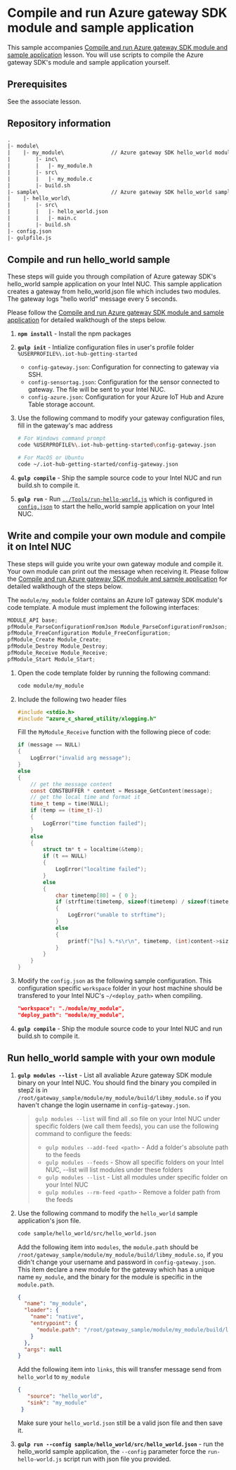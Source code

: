 # Compile and run Azure gateway SDK module and sample application
This sample accompanies [Compile and run Azure gateway SDK module and sample application](#) lesson. You will use scripts to compile the Azure gateway SDK's module and sample application yourself.

## Prerequisites
See the associate lesson.

## Repository information

```txt
.
|- module\                    
|    |- my_module\               // Azure gateway SDK hello_world module source code and build script
|        |- inc\
|        |   |- my_module.h
|        |- src\                
|        |   |- my_module.c
|        |- build.sh
|- sample\                       // Azure gateway SDK hello_world sample application source code and build script
|    |- hello_world\
|        |- src\                    
|        |   |- hello_world.json
|        |   |- main.c
|        |- build.sh
|- config.json
|- gulpfile.js
```

## Compile and run hello_world sample

These steps will guide you through compilation of Azure gateway SDK's hello_world sample application on your Intel NUC. This sample application creates a gateway from hello_world.json file which includes two modules. The gateway logs "hello world" message every 5 seconds.

Please follow the [Compile and run Azure gateway SDK module and sample application](#) for detailed walkthough of the steps below.

1. **`npm install`** - Install the npm packages

2. **`gulp init`** - Intialize configuration files in user's profile folder `%USERPROFILE%\.iot-hub-getting-started`

   * `config-gateway.json`: Configuration for connecting to gateway via SSH.
   * `config-sensortag.json`: Configuration for the sensor connected to gateway. The file will be sent to your Intel NUC.
   * `config-azure.json`: Configuration for your Azure IoT Hub and Azure Table storage account.

3. Use the following command to modify your gateway configuration files, fill in the gateway's mac address

   ``` bash
   # For Windows command prompt
   code %USERPROFILE%\.iot-hub-getting-started\config-gateway.json

   # For MacOS or Ubuntu
   code ~/.iot-hub-getting-started/config-gateway.json
   ```

4. **`gulp compile`** - Ship the sample source code to your Intel NUC and run build.sh to compile it.

5. **`gulp run`** - Run [`../Tools/run-hello-world.js`](../Tools/run-hello-world.js) which is configured in [`config.json`](config.json) to start the hello_world sample application on your Intel NUC. 

## Write and compile your own module and compile it on Intel NUC
These steps will guide you write your own gateway module and compile it. Your own module can print out the message when receiving it. Please follow the [Compile and run Azure gateway SDK module and sample application](#) for detailed walkthough of the steps below.

The `module/my_module` folder contains an Azure IoT gateway SDK module's code template. A module must implement the following interfaces:

```c
MODULE_API base;
pfModule_ParseConfigurationFromJson Module_ParseConfigurationFromJson;
pfModule_FreeConfiguration Module_FreeConfiguration;
pfModule_Create Module_Create;
pfModule_Destroy Module_Destroy;
pfModule_Receive Module_Receive;
pfModule_Start Module_Start;
```

1. Open the code template folder by running the following command:

   ```bash
   code module/my_module
   ```
   
2. Include the following two header files
   ```c
   #include <stdio.h>
   #include "azure_c_shared_utility/xlogging.h"
   ```
   
   Fill the `MyModule_Receive` function with the following piece of code:

   ```c
   if (message == NULL)
   {
       LogError("invalid arg message");
   }
   else
   {
       // get the message content
       const CONSTBUFFER * content = Message_GetContent(message);
       // get the local time and format it
       time_t temp = time(NULL);
       if (temp == (time_t)-1)
       {
           LogError("time function failed");
       }
       else
       {
           struct tm* t = localtime(&temp);
           if (t == NULL)
           {
               LogError("localtime failed");
           }
           else
           {
               char timetemp[80] = { 0 };
               if (strftime(timetemp, sizeof(timetemp) / sizeof(timetemp[0]), "%c", t) == 0)
               {
                   LogError("unable to strftime");
               }
               else
               {
                   printf("[%s] %.*s\r\n", timetemp, (int)content->size, content->buffer);
               }
           }
       }
   }
   ```


3. Modify the `config.json` as the following sample configuration. This configuration specific `workspace` folder in your host machine should be transfered to your Intel NUC's `~/<deploy_path>` when compiling.

   ``` json
   "workspace": "./module/my_module",
   "deploy_path": "module/my_module",
   ```

4. **`gulp compile`** - Ship the module source code to your Intel NUC and run build.sh to compile it.


## Run hello_world sample with your own module

1. **`gulp modules --list`** - List all avaliable Azure gateway SDK module binary on your Intel NUC. You should find the binary you compiled in step2 is in `/root/gateway_sample/module/my_module/build/libmy_module.so` if you haven't change the login username in `config-gateway.json`.

   > `gulp modules --list` will find all .so file on your Intel NUC under specific folders (we call them feeds), you can use the following command to configure the feeds:
   >
   > * `gulp modules --add-feed <path>` - Add a folder's absolute path to the feeds
   > * `gulp modules --feeds` - Show all specific folders on your Intel NUC, --list will list modules under these folders
   > * `gulp modules --list` - List all modules under specific folder on your Intel NUC
   > * `gulp modules --rm-feed <path>` - Remove a folder path from the feeds

2. Use the following command to modify the `hello_world` sample application's json file.

   ``` bash
   code sample/hello_world/src/hello_world.json
   ```

   Add the following item into `modules`, the `module.path` should be `/root/gateway_sample/module/my_module/build/libmy_module.so`, if you didn't change your username and password in `config-gateway.json`.
   This item declare a new module for the gateway which has a unique name `my_module`, and the binary for the module is specific in the `module.path`.
   ```json
   {
     "name": "my_module",
     "loader": {
       "name": "native",
       "entrypoint": {
         "module.path": "/root/gateway_sample/module/my_module/build/libmy_module.so"
       }
     },
     "args": null
   }
   ```

   Add the following item into `links`, this will transfer message send from `hello_world` to `my_module`
   ```json
   {
      "source": "hello_world",
      "sink": "my_module"
    }
   ```
   
   Make sure your `hello_world.json` still be a valid json file and then save it.

3. **`gulp run --config sample/hello_world/src/hello_world.json`** - run the hello_world sample application, the `--config` parameter force the `run-hello-world.js` script run with json file you provided.
